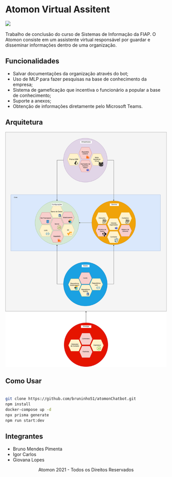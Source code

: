 # Atomon Virtual Assitent

<img src="https://hipsters.jobs/files/pictures/logofiap.png" width="100">

Trabalho de conclusão do curso de Sistemas de Informação da FIAP. O Atomon consiste em um assistente virtual responsável por guardar e disseminar informações dentro de uma organização.

## Funcionalidades

- Salvar documentações da organização através do bot;
- Uso de MLP para fazer pesquisas na base de conhecimento da empresa;
- Sistema de gameficação que incentiva o funcionário a popular a base de conhecimento;
- Suporte a anexos;
- Obtenção de informações diretamente pelo Microsoft Teams.


## Arquitetura

<img src="assets/arquitetura.png">

## Como Usar

```bash

git clone https://github.com/bruninho51/atomonChatbot.git
npm install
docker-compose up -d
npx prisma generate
npm run start:dev

```

## Integrantes

- Bruno Mendes Pimenta
- Igor Carlos
- Giovana Lopes

<center>Atomon 2021 - Todos os Direitos Reservados</center>